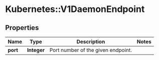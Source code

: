 # Kubernetes::V1DaemonEndpoint

## Properties
Name | Type | Description | Notes
------------ | ------------- | ------------- | -------------
**port** | **Integer** | Port number of the given endpoint. | 


